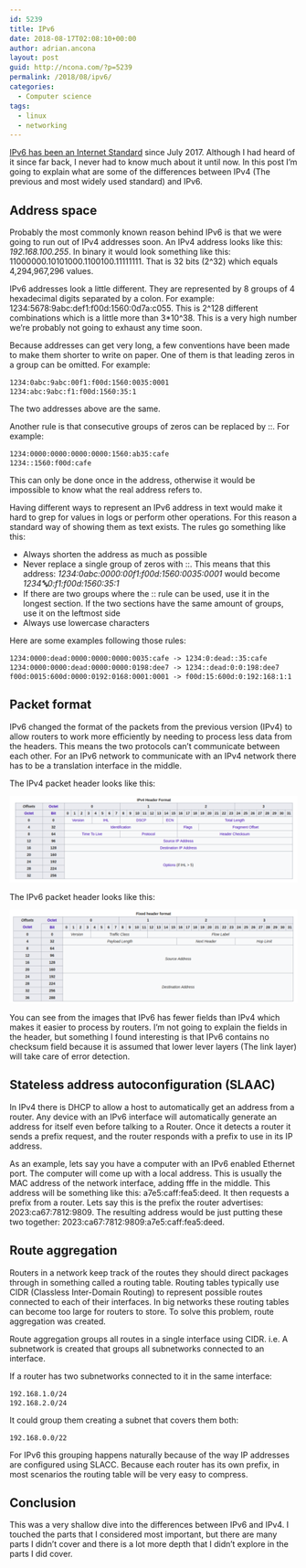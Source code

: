 ```yaml
---
id: 5239
title: IPv6
date: 2018-08-17T02:08:10+00:00
author: adrian.ancona
layout: post
guid: http://ncona.com/?p=5239
permalink: /2018/08/ipv6/
categories:
  - Computer science
tags:
  - linux
  - networking
---
```

[IPv6 has been an Internet Standard](https://tools.ietf.org/html/rfc8200) since July 2017. Although I had heard of it since far back, I never had to know much about it until now. In this post I&#8217;m going to explain what are some of the differences between IPv4 (The previous and most widely used standard) and IPv6.

## Address space

Probably the most commonly known reason behind IPv6 is that we were going to run out of IPv4 addresses soon. An IPv4 address looks like this: _192.168.100.255_. In binary it would look something like this: 11000000.10101000.1100100.11111111. That is 32 bits (2^32) which equals 4,294,967,296 values.

IPv6 addresses look a little different. They are represented by 8 groups of 4 hexadecimal digits separated by a colon. For example: 1234:5678:9abc:def1:f00d:1560:0d7a:c055. This is 2^128 different combinations which is a little more than 3*10^38. This is a very high number we&#8217;re probably not going to exhaust any time soon.

Because addresses can get very long, a few conventions have been made to make them shorter to write on paper. One of them is that leading zeros in a group can be omitted. For example:

```
1234:0abc:9abc:00f1:f00d:1560:0035:0001
1234:abc:9abc:f1:f00d:1560:35:1
```

The two addresses above are the same.

<!--more-->

Another rule is that consecutive groups of zeros can be replaced by ::. For example:

```
1234:0000:0000:0000:0000:1560:ab35:cafe
1234::1560:f00d:cafe
```

This can only be done once in the address, otherwise it would be impossible to know what the real address refers to.

Having different ways to represent an IPv6 address in text would make it hard to grep for values in logs or perform other operations. For this reason a standard way of showing them as text exists. The rules go something like this:

  * Always shorten the address as much as possible
  * Never replace a single group of zeros with ::. This means that this address: _1234:0abc:0000:00f1:f00d:1560:0035:0001_ would become _1234:abc:0:f1:f00d:1560:35:1_
  * If there are two groups where the :: rule can be used, use it in the longest section. If the two sections have the same amount of groups, use it on the leftmost side
  * Always use lowercase characters

Here are some examples following those rules:

```
1234:0000:dead:0000:0000:0000:0035:cafe -> 1234:0:dead::35:cafe
1234:0000:0000:dead:0000:0000:0198:dee7 -> 1234::dead:0:0:198:dee7
f00d:0015:600d:0000:0192:0168:0001:0001 -> f00d:15:600d:0:192:168:1:1
```

## Packet format

IPv6 changed the format of the packets from the previous version (IPv4) to allow routers to work more efficiently by needing to process less data from the headers. This means the two protocols can&#8217;t communicate between each other. For an IPv6 network to communicate with an IPv4 network there has to be a translation interface in the middle.

The IPv4 packet header looks like this:

[<img src="/images/posts/ipv4-packet.png" />](/images/posts/ipv4-packet.png)

The IPv6 packet header looks like this:

[<img src="/images/posts/ipv6-packet.png" />](/images/posts/ipv6-packet.png)

You can see from the images that IPv6 has fewer fields than IPv4 which makes it easier to process by routers. I&#8217;m not going to explain the fields in the header, but something I found interesting is that IPv6 contains no checksum field because it is assumed that lower lever layers (The link layer) will take care of error detection.

## Stateless address autoconfiguration (SLAAC)

In IPv4 there is DHCP to allow a host to automatically get an address from a router. Any device with an IPv6 interface will automatically generate an address for itself even before talking to a Router. Once it detects a router it sends a prefix request, and the router responds with a prefix to use in its IP address.

As an example, lets say you have a computer with an IPv6 enabled Ethernet port. The computer will come up with a local address. This is usually the MAC address of the network interface, adding fffe in the middle. This address will be something like this: a7e5:caff:fea5:deed. It then requests a prefix from a router. Lets say this is the prefix the router advertises: 2023:ca67:7812:9809. The resulting address would be just putting these two together: 2023:ca67:7812:9809:a7e5:caff:fea5:deed.

## Route aggregation

Routers in a network keep track of the routes they should direct packages through in something called a routing table. Routing tables typically use CIDR (Classless Inter-Domain Routing) to represent possible routes connected to each of their interfaces. In big networks these routing tables can become too large for routers to store. To solve this problem, route aggregation was created.

Route aggregation groups all routes in a single interface using CIDR. i.e. A subnetwork is created that groups all subnetworks connected to an interface.

If a router has two subnetworks connected to it in the same interface:

```
192.168.1.0/24
192.168.2.0/24
```

It could group them creating a subnet that covers them both:

```
192.168.0.0/22
```

For IPv6 this grouping happens naturally because of the way IP addresses are configured using SLACC. Because each router has its own prefix, in most scenarios the routing table will be very easy to compress.

## Conclusion

This was a very shallow dive into the differences between IPv6 and IPv4. I touched the parts that I considered most important, but there are many parts I didn&#8217;t cover and there is a lot more depth that I didn&#8217;t explore in the parts I did cover.
